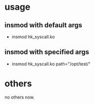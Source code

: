 # usage
## insmod with default args
- insmod hk_syscall.ko

## insmod with specified args
- insmod hk_syscall.ko path="/opt/test/"

# others
no others now.

